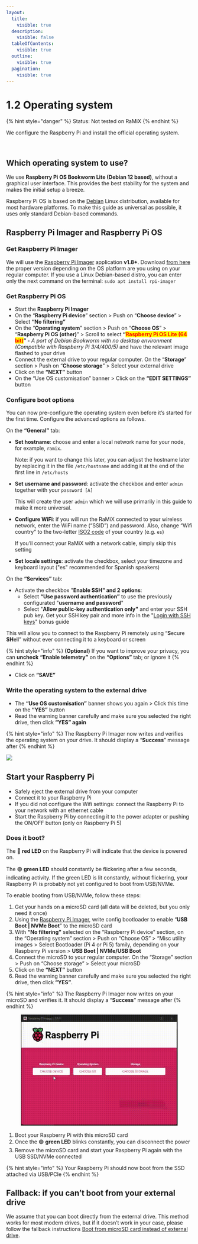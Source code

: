 ```yaml
---
layout:
  title:
    visible: true
  description:
    visible: false
  tableOfContents:
    visible: true
  outline:
    visible: true
  pagination:
    visible: true
---
```


# 1.2 Operating system

{% hint style="danger" %}
Status: Not tested on RaMiX
{% endhint %}

We configure the Raspberry Pi and install the official operating system.

<figure><img src="../.gitbook/assets/operating-system.gif" alt="" width="295"><figcaption></figcaption></figure>

## Which operating system to use?

We use **Raspberry Pi OS Bookworm Lite (Debian 12 based)**, without a graphical user interface. This provides the best stability for the system and makes the initial setup a breeze.

Raspberry Pi OS is based on the [Debian](https://www.debian.org/) Linux distribution, available for most hardware platforms. To make this guide as universal as possible, it uses only standard Debian-based commands.

## Raspberry Pi Imager and Raspberry Pi OS

### Get Raspberry Pi Imager

We will use the [Raspberry Pi Imager](https://github.com/raspberrypi/rpi-imager) application **v1.8+**. Download [from here](https://www.raspberrypi.com/software/) the proper version depending on the OS platform are you using on your regular computer. If you use a Linux Debian-based distro, you can enter only the next command on the terminal: `sudo apt install rpi-imager`

### Get Raspberry Pi OS <a href="#get-raspberry-pi-os" id="get-raspberry-pi-os"></a>

* Start the **Raspberry Pi Imager**
* On the “**Raspberry Pi device**” section > Push on “**Choose device**” > Select **“No filtering”**
* On the “**Operating system**” section > Push on “**Choose OS**” > “**Raspberry Pi OS (other)**” > Scroll to select **“**<mark style="color:red;">**Raspberry Pi OS Lite (64 bit)**</mark>**” -** _A port of Debian Bookworm with no desktop environment (Compatible with Raspberry Pi 3/4/400/5)_ and have the relevant image flashed to your drive
* Connect the external drive to your regular computer. On the “**Storage**” section > Push on “**Choose storage**” > Select your external drive
* Click on the **“NEXT”** button
* On the “Use OS customisation” banner > Click on the **“EDIT SETTINGS”** button

### &#x20;Configure boot options <a href="#configure-boot-options" id="configure-boot-options"></a>

You can now pre-configure the operating system even before it’s started for the first time. Configure the advanced options as follows.

On the **“General”** tab:

*   **Set hostname**: choose and enter a local network name for your node, for example, `ramix`.

    Note: if you want to change this later, you can adjust the hostname later by replacing it in the file `/etc/hostname` and adding it at the end of the first line in `/etc/hosts`
*   **Set username and password**: activate the checkbox and enter `admin` together with your `password [A]`

    This will create the user `admin` which we will use primarily in this guide to make it more universal.
*   **Configure WiFi**: if you will run the RaMiX connected to your wireless network, enter the WiFi name (“SSID”) and password. Also, change “Wifi country” to the two-letter [ISO2 code](https://www.iso.org/obp/ui/#search) of your country (e.g. `es`)

    If you’ll connect your RaMiX with a network cable, simply skip this setting
* **Set locale settings**: activate the checkbox, select your timezone and keyboard layout ("es" recommended for Spanish speakers)

On the **“Services”** tab:

* Activate the checkbox "**Enable SSH"  and 2 options**:&#x20;
  * Select **“Use password authentication”** to use the previously configurated "**username and password**"&#x20;
  * Select "**Allow public-key authentication only"** and enter your SSH pub key. Get your SSH key pair and more info in the "[Login with SSH keys](../bonus/system/ssh-keys.md)" bonus guide

This will allow you to connect to the Raspberry Pi remotely using “**S**ecure **SH**ell” without ever connecting it to a keyboard or screen

{% hint style="info" %}
**(Optional)** If you want to improve your privacy, you can **uncheck** **“Enable telemetry”** on the **“Options”** tab; or ignore it
{% endhint %}

* Click on **“SAVE”**

### &#x20;Write the operating system to the external drive <a href="#write-the-operating-system-to-the-external-drive" id="write-the-operating-system-to-the-external-drive"></a>

* The **“Use OS customisation”** banner shows you again > Click this time on the **“YES”** button
* Read the warning banner carefully and make sure you selected the right drive, then click **“YES” again**

{% hint style="info" %}
The Raspberry Pi Imager now writes and verifies the operating system on your drive. It should display a “**Success**” message after
{% endhint %}

![](../.gitbook/assets/rpi\_os\_bookworm\_install.gif)

## Start your Raspberry Pi <a href="#start-your-pi" id="start-your-pi"></a>

* Safely eject the external drive from your computer
* Connect it to your Raspberry Pi
* If you did not configure the Wifi settings: connect the Raspberry Pi to your network with an ethernet cable
* Start the Raspberry Pi by connecting it to the power adapter or pushing the ON/OFF button (only on Raspberry Pi 5)

### Does it boot? <a href="#does-it-boot" id="does-it-boot"></a>

The 🔴 **red LED** on the Raspberry Pi will indicate that the device is powered on.

The 🟢 **green LED** should constantly be flickering after a few seconds, indicating activity. If the green LED is lit constantly, without flickering, your Raspberry Pi is probably not yet configured to boot from USB/NVMe.

To enable booting from USB/NVMe, follow these steps:

1. Get your hands on a microSD card (all data will be deleted, but you only need it once)
2. Using the [Raspberry Pi Imager](https://www.raspberrypi.com/software/), write config bootloader to enable “**USB Boot | NVMe Boot**” to the microSD card
3. With **“No filtering”** selected on the “Raspberry Pi device” section, on the “Operating system” section > Push on “Choose OS” > “Misc utility images > Select Bootloader (Pi 4 or Pi 5) family, depending on your Raspberry Pi version > **USB Boot | NVMe/USB Boot**
4. Connect the microSD to your regular computer. On the “Storage” section > Push on “Choose storage” > Select your microSD
5. Click on the **“NEXT”** button
6. Read the warning banner carefully and make sure you selected the right drive, then click **“YES”**.

{% hint style="info" %}
The Raspberry Pi Imager now writes on your microSD and verifies it. It should display a “**Success**” message after
{% endhint %}

<figure><img src="../.gitbook/assets/boot_from_nvme_USB.gif" alt=""><figcaption></figcaption></figure>

1. Boot your Raspberry Pi with this microSD card
2. Once the 🟢 **green LED** blinks constantly, you can disconnect the power
3. Remove the microSD card and start your Raspberry Pi again with the USB SSD/NVMe connected

{% hint style="info" %}
Your Raspberry Pi should now boot from the SSD attached via USB/PCIe
{% endhint %}

## Fallback: if you can’t boot from your external drive <a href="#fallback-if-you-cant-boot-from-your-external-drive" id="fallback-if-you-cant-boot-from-your-external-drive"></a>

We assume that you can boot directly from the external drive. This method works for most modern drives, but if it doesn’t work in your case, please follow the fallback instructions [Boot from microSD card instead of external drive](../bonus-guides/system/boot-from-microsd-instead-of-external-drive.md).

